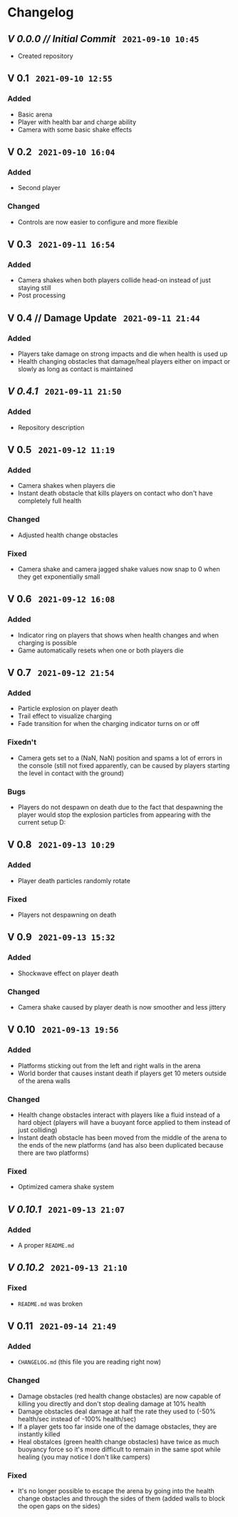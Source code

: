 # Changelog

## *V 0.0.0 // Initial Commit* &nbsp; `2021-09-10 10:45`
- Created repository

## V 0.1 &nbsp; `2021-09-10 12:55`
### Added
- Basic arena
- Player with health bar and charge ability
- Camera with some basic shake effects

## V 0.2 &nbsp; `2021-09-10 16:04`
### Added
- Second player
### Changed
- Controls are now easier to configure and more flexible

## V 0.3 &nbsp; `2021-09-11 16:54`
### Added
- Camera shakes when both players collide head-on instead of just staying still
- Post processing

## V 0.4 // Damage Update &nbsp; `2021-09-11 21:44`
### Added
- Players take damage on strong impacts and die when health is used up
- Health changing obstacles that damage/heal players either on impact or slowly as long as contact is maintained

## *V 0.4.1* &nbsp; `2021-09-11 21:50`
### Added
- Repository description

## V 0.5 &nbsp; `2021-09-12 11:19`
### Added
- Camera shakes when players die
- Instant death obstacle that kills players on contact who don't have completely full health
### Changed
- Adjusted health change obstacles
### Fixed
- Camera shake and camera jagged shake values now snap to 0 when they get exponentially small

## V 0.6 &nbsp; `2021-09-12 16:08`
### Added
- Indicator ring on players that shows when health changes and when charging is possible
- Game automatically resets when one or both players die

## V 0.7 &nbsp; `2021-09-12 21:54`
### Added
- Particle explosion on player death
- Trail effect to visualize charging
- Fade transition for when the charging indicator turns on or off
### Fixedn't
- Camera gets set to a (NaN, NaN) position and spams a lot of errors in the console (still not fixed apparently, can be caused by players starting the level in contact with the ground)
### Bugs
- Players do not despawn on death due to the fact that despawning the player would stop the explosion particles from appearing with the current setup D:

## V 0.8 &nbsp; `2021-09-13 10:29`
### Added
- Player death particles randomly rotate
### Fixed
- Players not despawning on death

## V 0.9 &nbsp; `2021-09-13 15:32`
### Added
- Shockwave effect on player death
### Changed
- Camera shake caused by player death is now smoother and less jittery

## V 0.10 &nbsp; `2021-09-13 19:56`
### Added
- Platforms sticking out from the left and right walls in the arena
- World border that causes instant death if players get 10 meters outside of the arena walls
### Changed
- Health change obstacles interact with players like a fluid instead of a hard object (players will have a buoyant force applied to them instead of just colliding)
- Instant death obstacle has been moved from the middle of the arena to the ends of the new platforms (and has also been duplicated because there are two platforms)
### Fixed
- Optimized camera shake system

## *V 0.10.1* &nbsp; `2021-09-13 21:07`
### Added
- A proper `README.md`

## *V 0.10.2* &nbsp; `2021-09-13 21:10`
### Fixed
- `README.md` was broken

## V 0.11 &nbsp; `2021-09-14 21:49`
### Added
- `CHANGELOG.md` (this file you are reading right now)
### Changed
- Damage obstacles (red health change obstacles) are now capable of killing you directly and don't stop dealing damage at 10% health
- Damage obstacles deal damage at half the rate they used to (-50% health/sec instead of -100% health/sec)
- If a player gets too far inside one of the damage obstacles, they are instantly killed
- Heal obstalces (green health change obstacles) have twice as much buoyancy force so it's more difficult to remain in the same spot while healing (you may notice I don't like campers)
### Fixed
- It's no longer possible to escape the arena by going into the health change obstacles and through the sides of them (added walls to block the open gaps on the sides)
